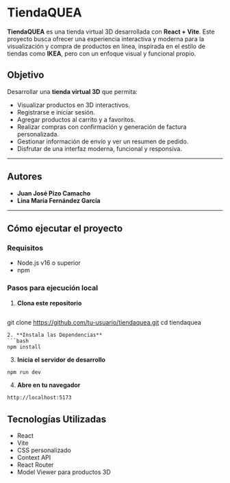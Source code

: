 # TiendaQUEA

**TiendaQUEA** es una tienda virtual 3D desarrollada con **React + Vite**. Este proyecto busca ofrecer una experiencia interactiva y moderna para la visualización y compra de productos en línea, inspirada en el estilo de tiendas como **IKEA**, pero con un enfoque visual y funcional propio.

## Objetivo

Desarrollar una **tienda virtual 3D** que permita:

- Visualizar productos en 3D interactivos.
- Registrarse e iniciar sesión.
- Agregar productos al carrito y a favoritos.
- Realizar compras con confirmación y generación de factura personalizada.
- Gestionar información de envío y ver un resumen de pedido.
- Disfrutar de una interfaz moderna, funcional y responsiva.

---

## Autores

- **Juan José Pizo Camacho**
- **Lina María Fernández García**

---

## Cómo ejecutar el proyecto

### Requisitos

- Node.js v16 o superior
- npm

### Pasos para ejecución local

1. **Clona este repositorio**
   ```bash
git clone https://github.com/tu-usuario/tiendaquea.git
cd tiendaquea
   ```
2. **Instala las Dependencias**
```bash
npm install
```

3. **Inicia el servidor de desarrollo**
```bash
npm run dev
```

4. **Abre en tu navegador**
```bash
http://localhost:5173
```

## Tecnologías Utilizadas
- React
- Vite
- CSS personalizado
- Context API
- React Router
- Model Viewer para productos 3D